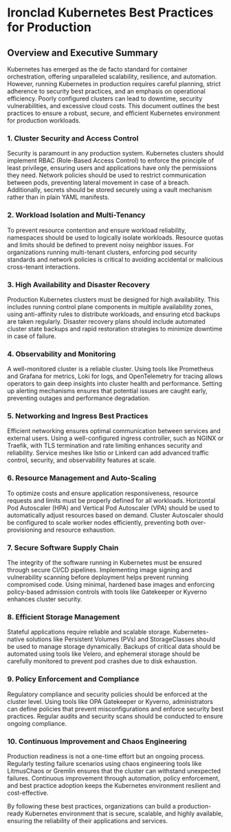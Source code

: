 # Ironclad Kubernetes Best Practices for Production

## Overview and Executive Summary

Kubernetes has emerged as the de facto standard for container orchestration, offering unparalleled scalability, resilience, and automation. However, running Kubernetes in production requires careful planning, strict adherence to security best practices, and an emphasis on operational efficiency. Poorly configured clusters can lead to downtime, security vulnerabilities, and excessive cloud costs. This document outlines the best practices to ensure a robust, secure, and efficient Kubernetes environment for production workloads.

### 1. Cluster Security and Access Control

Security is paramount in any production system. Kubernetes clusters should implement RBAC (Role-Based Access Control) to enforce the principle of least privilege, ensuring users and applications have only the permissions they need. Network policies should be used to restrict communication between pods, preventing lateral movement in case of a breach. Additionally, secrets should be stored securely using a vault mechanism rather than in plain YAML manifests.

### 2. Workload Isolation and Multi-Tenancy

To prevent resource contention and ensure workload reliability, namespaces should be used to logically isolate workloads. Resource quotas and limits should be defined to prevent noisy neighbor issues. For organizations running multi-tenant clusters, enforcing pod security standards and network policies is critical to avoiding accidental or malicious cross-tenant interactions.

### 3. High Availability and Disaster Recovery

Production Kubernetes clusters must be designed for high availability. This includes running control plane components in multiple availability zones, using anti-affinity rules to distribute workloads, and ensuring etcd backups are taken regularly. Disaster recovery plans should include automated cluster state backups and rapid restoration strategies to minimize downtime in case of failure.

### 4. Observability and Monitoring

A well-monitored cluster is a reliable cluster. Using tools like Prometheus and Grafana for metrics, Loki for logs, and OpenTelemetry for tracing allows operators to gain deep insights into cluster health and performance. Setting up alerting mechanisms ensures that potential issues are caught early, preventing outages and performance degradation.

### 5. Networking and Ingress Best Practices

Efficient networking ensures optimal communication between services and external users. Using a well-configured ingress controller, such as NGINX or Traefik, with TLS termination and rate limiting enhances security and reliability. Service meshes like Istio or Linkerd can add advanced traffic control, security, and observability features at scale.

### 6. Resource Management and Auto-Scaling

To optimize costs and ensure application responsiveness, resource requests and limits must be properly defined for all workloads. Horizontal Pod Autoscaler (HPA) and Vertical Pod Autoscaler (VPA) should be used to automatically adjust resources based on demand. Cluster Autoscaler should be configured to scale worker nodes efficiently, preventing both over-provisioning and resource exhaustion.

### 7. Secure Software Supply Chain

The integrity of the software running in Kubernetes must be ensured through secure CI/CD pipelines. Implementing image signing and vulnerability scanning before deployment helps prevent running compromised code. Using minimal, hardened base images and enforcing policy-based admission controls with tools like Gatekeeper or Kyverno enhances cluster security.

### 8. Efficient Storage Management

Stateful applications require reliable and scalable storage. Kubernetes-native solutions like Persistent Volumes (PVs) and StorageClasses should be used to manage storage dynamically. Backups of critical data should be automated using tools like Velero, and ephemeral storage should be carefully monitored to prevent pod crashes due to disk exhaustion.

### 9. Policy Enforcement and Compliance

Regulatory compliance and security policies should be enforced at the cluster level. Using tools like OPA Gatekeeper or Kyverno, administrators can define policies that prevent misconfigurations and enforce security best practices. Regular audits and security scans should be conducted to ensure ongoing compliance.

### 10. Continuous Improvement and Chaos Engineering

Production readiness is not a one-time effort but an ongoing process. Regularly testing failure scenarios using chaos engineering tools like LitmusChaos or Gremlin ensures that the cluster can withstand unexpected failures. Continuous improvement through automation, policy enforcement, and best practice adoption keeps the Kubernetes environment resilient and cost-effective.

By following these best practices, organizations can build a production-ready Kubernetes environment that is secure, scalable, and highly available, ensuring the reliability of their applications and services.

